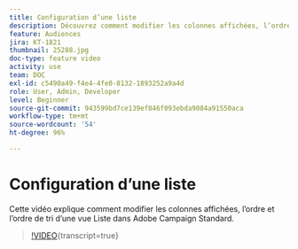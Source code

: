 ```yaml
---
title: Configuration d’une liste
description: Découvrez comment modifier les colonnes affichées, l’ordre et l’ordre de tri d’une vue Liste dans Adobe Campaign Standard.
feature: Audiences
jira: KT-1821
thumbnail: 25288.jpg
doc-type: feature video
activity: use
team: DOC
exl-id: c5490a49-f4e4-4fe0-8132-1893252a9a4d
role: User, Admin, Developer
level: Beginner
source-git-commit: 943599bd7ce139ef846f093ebda9084a91550aca
workflow-type: tm+mt
source-wordcount: '54'
ht-degree: 96%

---
```


# Configuration d’une liste

Cette vidéo explique comment modifier les colonnes affichées, l’ordre et l’ordre de tri d’une vue Liste dans Adobe Campaign Standard.

>[!VIDEO](https://video.tv.adobe.com/v/25288/?learn=on){transcript=true}
